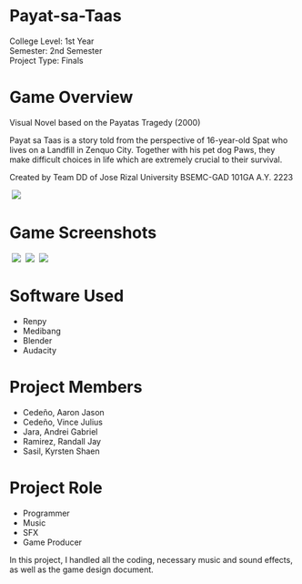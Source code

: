 # Payat-sa-Taas
<p>College Level: 1st Year
<br>Semester: 2nd Semester
<br>Project Type: Finals
</p>

# Game Overview
Visual Novel based on the Payatas Tragedy (2000)

Payat sa Taas is a story told from the perspective of 16-year-old Spat who lives on a Landfill in Zenquo City. Together with his pet dog Paws, they make difficult choices in life which are extremely crucial to their survival.

Created by Team DD of Jose Rizal University BSEMC-GAD 101GA A.Y. 2223

<img align = "center"> <img src = "https://github.com/reigndeity/ImageDump/blob/main/Payatas/in%20game%20menu.png?raw=true">

# Game Screenshots
<img align = "center"> <img src = "https://github.com/reigndeity/ImageDump/blob/main/Payatas/in%20game.png?raw=true">
<img align = "center"> <img src = "https://github.com/reigndeity/ImageDump/blob/main/Payatas/in%20game%20ui.png">
<img align = "center"> <img src = "https://github.com/reigndeity/ImageDump/blob/main/Payatas/in%20game%20ending.png?raw=true">


# Software Used
- Renpy
- Medibang
- Blender
- Audacity


# Project Members
- Cedeño, Aaron Jason 
- Cedeño, Vince Julius 
- Jara, Andrei Gabriel 
- Ramirez, Randall Jay 
- Sasil, Kyrsten Shaen

# Project Role
- Programmer
- Music
- SFX
- Game Producer

In this project, I handled all the coding, necessary music and sound effects, as well as the game design document.
